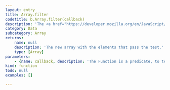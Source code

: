 ```yaml
---
layout: entry
title: Array.filter
codetitle: b.Array.filter(callback)
description: 'The <a href="https://developer.mozilla.org/en/JavaScript/Reference/Global_Objects/Array/filter">filter()</a> method creates a new array with all elements that pass the test implemented by the provided function.'
category: Data
subcategory: Array
returns:
    name: null
    description: 'The new array with the elements that pass the test.'
    type: [Array]
parameters:
    - {name: callback, description: 'The Function is a predicate, to test each element of the array. Return true to keep the element, false otherwise.', optional: false, type: [Function]}
kind: function
todo: null
examples: []

---
```

